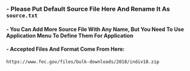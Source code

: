 ### - Please Put Default Source File Here And Rename It As `source.txt`

#### - You Can Add More Source File With Any Name, But You Need To Use Application Menu To Define Them For Application

#### - Accepted Files And Format Come From Here:
```  
h​ttps://www.fec.gov/files/bulk-downloads/2018/indiv18.zip
```